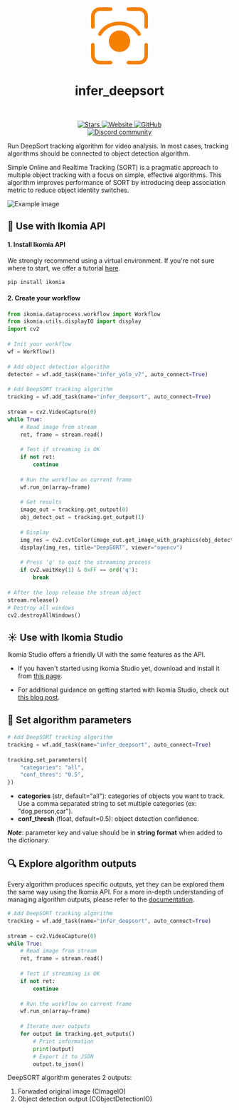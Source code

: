 <div align="center">
  <img src="https://raw.githubusercontent.com/Ikomia-hub/infer_deepsort/main/icons/logo.png" alt="Algorithm icon">
  <h1 align="center">infer_deepsort</h1>
</div>
<br />
<p align="center">
    <a href="https://github.com/Ikomia-hub/infer_deepsort">
        <img alt="Stars" src="https://img.shields.io/github/stars/Ikomia-hub/infer_deepsort">
    </a>
    <a href="https://app.ikomia.ai/hub/">
        <img alt="Website" src="https://img.shields.io/website/http/app.ikomia.ai/en.svg?down_color=red&down_message=offline&up_message=online">
    </a>
    <a href="https://github.com/Ikomia-hub/infer_deepsort/blob/main/LICENSE.md">
        <img alt="GitHub" src="https://img.shields.io/github/license/Ikomia-hub/infer_deepsort.svg?color=blue">
    </a>    
    <br>
    <a href="https://discord.com/invite/82Tnw9UGGc">
        <img alt="Discord community" src="https://img.shields.io/badge/Discord-white?style=social&logo=discord">
    </a> 
</p>

Run DeepSort tracking algorithm for video analysis. In most cases, tracking algorithms should be connected to object detection algorithm.

Simple Online and Realtime Tracking (SORT) is a pragmatic approach to multiple object tracking with a focus on simple, effective algorithms. This algorithm improves performance of SORT by introducing deep association metric to reduce object identity switches.

![Example image](https://raw.githubusercontent.com/Ikomia-hub/infer_deepsort/feat/new_readme/icons/example.jpg)

## :rocket: Use with Ikomia API

#### 1. Install Ikomia API

We strongly recommend using a virtual environment. If you're not sure where to start, we offer a tutorial [here](https://www.ikomia.ai/blog/a-step-by-step-guide-to-creating-virtual-environments-in-python).

```sh
pip install ikomia
```

#### 2. Create your workflow

```python
from ikomia.dataprocess.workflow import Workflow
from ikomia.utils.displayIO import display
import cv2

# Init your workflow
wf = Workflow()

# Add object detection algorithm
detector = wf.add_task(name="infer_yolo_v7", auto_connect=True)

# Add DeepSORT tracking algorithm
tracking = wf.add_task(name="infer_deepsort", auto_connect=True)

stream = cv2.VideoCapture(0)
while True:
    # Read image from stream
    ret, frame = stream.read()

    # Test if streaming is OK
    if not ret:
        continue

    # Run the workflow on current frame
    wf.run_on(array=frame)

    # Get results
    image_out = tracking.get_output(0)
    obj_detect_out = tracking.get_output(1)

    # Display
    img_res = cv2.cvtColor(image_out.get_image_with_graphics(obj_detect_out), cv2.COLOR_BGR2RGB)
    display(img_res, title="DeepSORT", viewer="opencv")

    # Press 'q' to quit the streaming process
    if cv2.waitKey(1) & 0xFF == ord('q'):
        break

# After the loop release the stream object
stream.release()
# Destroy all windows
cv2.destroyAllWindows()

```

## :sunny: Use with Ikomia Studio

Ikomia Studio offers a friendly UI with the same features as the API.

- If you haven't started using Ikomia Studio yet, download and install it from [this page](https://www.ikomia.ai/studio).

- For additional guidance on getting started with Ikomia Studio, check out [this blog post](https://www.ikomia.ai/blog/how-to-get-started-with-ikomia-studio).

## :pencil: Set algorithm parameters

```python
# Add DeepSORT tracking algorithm
tracking = wf.add_task(name="infer_deepsort", auto_connect=True)

tracking.set_parameters({
    "categories": "all",
    "conf_thres": "0.5",
})
```

- **categories** (str, default="all"): categories of objects you want to track. Use a comma separated string to set multiple categories (ex: "dog,person,car").
- **conf_thresh** (float, default=0.5): object detection confidence.

***Note***: parameter key and value should be in **string format** when added to the dictionary.

## :mag: Explore algorithm outputs

Every algorithm produces specific outputs, yet they can be explored them the same way using the Ikomia API. For a more in-depth understanding of managing algorithm outputs, please refer to the [documentation](https://ikomia-dev.github.io/python-api-documentation/advanced_guide/IO_management.html).

```python
# Add DeepSORT tracking algorithm
tracking = wf.add_task(name="infer_deepsort", auto_connect=True)

stream = cv2.VideoCapture(0)
while True:
    # Read image from stream
    ret, frame = stream.read()

    # Test if streaming is OK
    if not ret:
        continue

    # Run the workflow on current frame
    wf.run_on(array=frame)

    # Iterate over outputs
    for output in tracking.get_outputs()
        # Print information
        print(output)
        # Export it to JSON
        output.to_json()
```

DeepSORT algorithm generates 2 outputs:

1. Forwaded original image (CImageIO)
2. Object detection output (CObjectDetectionIO)
